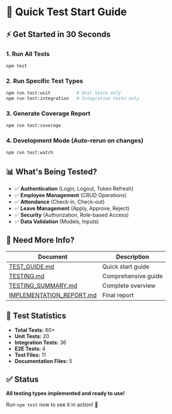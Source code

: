 # 🚀 Quick Test Start Guide

## ⚡ Get Started in 30 Seconds

### 1. Run All Tests
```bash
npm test
```

### 2. Run Specific Test Types
```bash
npm run test:unit          # Unit tests only
npm run test:integration   # Integration tests only
```

### 3. Generate Coverage Report
```bash
npm run test:coverage
```

### 4. Development Mode (Auto-rerun on changes)
```bash
npm run test:watch
```

## 📊 What's Being Tested?

- ✅ **Authentication** (Login, Logout, Token Refresh)
- ✅ **Employee Management** (CRUD Operations)
- ✅ **Attendance** (Check-in, Check-out)
- ✅ **Leave Management** (Apply, Approve, Reject)
- ✅ **Security** (Authorization, Role-based Access)
- ✅ **Data Validation** (Models, Inputs)

## 📖 Need More Info?

| Document | Description |
|----------|-------------|
| [TEST_GUIDE.md](TEST_GUIDE.md) | Quick start guide |
| [TESTING.md](TESTING.md) | Comprehensive guide |
| [TESTING_SUMMARY.md](TESTING_SUMMARY.md) | Complete overview |
| [IMPLEMENTATION_REPORT.md](IMPLEMENTATION_REPORT.md) | Final report |

## 🎯 Test Statistics

- **Total Tests:** 60+
- **Unit Tests:** 20
- **Integration Tests:** 36
- **E2E Tests:** 4
- **Test Files:** 11
- **Documentation Files:** 5

## ✅ Status

**All testing types implemented and ready to use!**

Run `npm test` now to see it in action! 🚀
